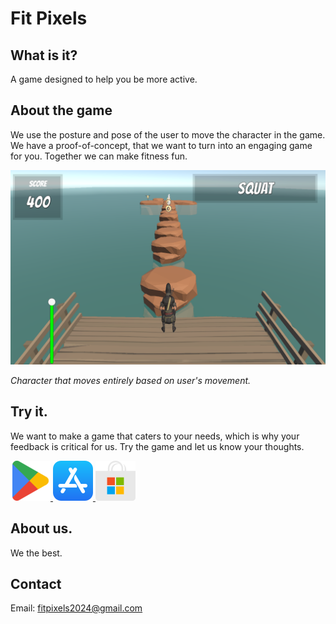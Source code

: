 # Fit Pixels


## What is it?

A game designed to help you be more active.


## About the game

We use the posture and pose of the user to move the character in the game. We have a proof-of-concept, that we want to turn into an engaging game for you. Together we can make fitness fun.

![Screenshot](assets/images/app-screenshot.png)

_Character that moves entirely based on user's movement._

## Try it. 

We want to make a game that caters to your needs, which is why your feedback is critical for us.
Try the game and let us know your thoughts. 

<!-- Download Icons Section -->
<div class="download-buttons">
    <a href="https://play.google.com/store/apps/details?id=yourapp">
        <img src="assets/images/icon-playstore-64.png" alt="Download on Google Play" class="download-icon">
    </a>
    <a href="https://testflight.apple.com/join/WyGarSSx">
        <img src="assets/images/icon-ios-64.png" alt="Download on the App Store" class="download-icon">
    </a>
    <a href="https://yourwebsite.com/download/windows">
        <img src="assets/images/icon-windows-64.png" alt="Download for Windows" class="download-icon">
    </a>
    <!-- <a href="https://yourwebsite.com/download/mac">
        <img src="assets/images/icon-mac.png" alt="Download for Mac" class="download-icon">
    </a> -->
</div>

## About us.

We the best. 

## Contact
Email: [fitpixels2024@gmail.com](mailto:fitpixels2024@gmail.com "Fit Pixels's contact email.")